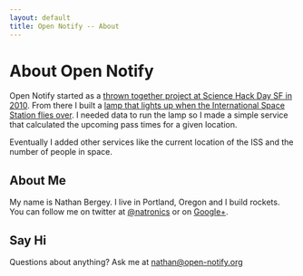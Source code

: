```yaml
---
layout: default
title: Open Notify -- About
---
```



# About Open Notify

Open Notify started as a
[thrown together project at Science Hack Day SF in 2010](http://mechanicalintegrator.com/2010/near-earth-asteroid-lamp-at-science-hack-day-sf/).
From there I built a 
[lamp that lights up when the International Space Station flies over](http://mechanicalintegrator.com/2011/iss-notify/).
I needed data to run the lamp so I made a simple service that calculated the upcoming
pass times for a given location.

Eventually I added other services like the current location of the ISS and the number of
people in space.


## About Me

My name is Nathan Bergey. I live in Portland, Oregon and I build rockets. You can
follow me on twitter at [@natronics](https://twitter.com/natronics) or on
[Google+](https://plus.google.com/113165147467813592377/posts).


## Say Hi

Questions about anything? Ask me at [nathan@open-notify.org](mailto:nathan@open-notify.org)

